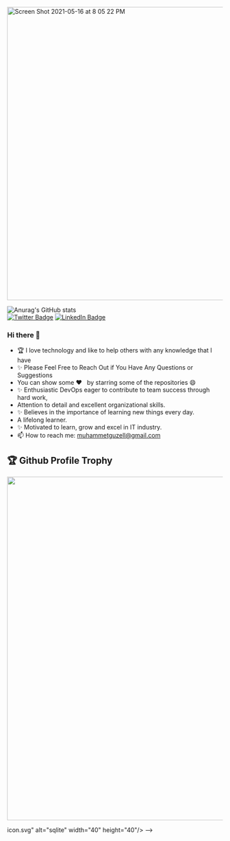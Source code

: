 <img width="683" alt="Screen Shot 2021-05-16 at 8 05 22 PM" src="https://miro.medium.com/max/1076/1*57__j14aNQfmPZyFoS1yRg.png"><br>

<!-- <img src="./devops.gif" alt="react-native" width="25%" height="40%" align="right">

<!--
**muhammet/muhammetguzel* is a ✨ _special_ ✨ repository because its `README.md` (this file) appears on your GitHub profile.

Here are some ideas to get you started:

- 🔭 I’m currently working on ...

- 👯 I’m looking to collaborate on ...
- 🤔 I’m looking for help with ...
- 💬 Ask me about ...

- 😄 Pronouns: ...
- ⚡ Fun fact: ...
-->
![Anurag's GitHub stats](https://github-readme-stats.vercel.app/api?username=muhammetguzel&show_icons=true&theme=onedark)<br>
[![Twitter Badge](https://img.shields.io/badge/Twitter-Profile-informational?style=flat&logo=twitter&logoColor=white&color=1CA2F1)](https://twitter.com/muhammetguzel)
[![LinkedIn Badge](https://img.shields.io/badge/LinkedIn-Profile-informational?style=flat&logo=linkedin&logoColor=white&color=0D76A8)](https://www.linkedin.com/in/muhammetguzel/)

### Hi there 👋

- 🏆 I love technology and like to help others with any knowledge that I have<br> 
- ✨ Please Feel Free to Reach Out if You Have Any Questions or Suggestions
- You can show some   ❤️    &nbsp; by starring some of the repositories 😄 
- ✨ Enthusiastic DevOps eager to contribute to team success through hard work, 
- Attention to detail and excellent organizational skills. 
- ✨ Believes in the importance of learning new things every day. 
- A lifelong learner. 
- ✨ Motivated to learn, grow and excel in IT industry.
- 📫 How to reach me: muhammetguzell@gmail.com

<h2>🏆 Github Profile Trophy</h2>
<img width=800 src="https://github-profile-trophy.vercel.app/?username=muhammetguzel&column=9&theme=gruvbox&no-frame=true"/>


icon.svg" alt="sqlite" width="40" height="40"/> </a>-->


